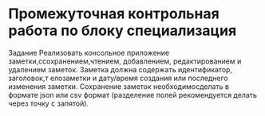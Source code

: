 # Промежуточная контрольная работа по блоку специализация

Задание 
Реализовать консольное приложение заметки,ссохранением,чтением, добавлением, редактированием и удалением заметок.
Заметка должна содержать идентификатор, заголовок,т елозаметки и дату/время создания или последнего изменения заметки.
Сохранение заметок необходимосделать в формате json или csv формат (разделение полей рекомендуется делать через точку с запятой).
